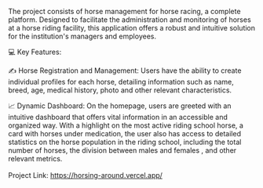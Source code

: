 



The project consists of horse management for horse racing, a complete platform. Designed to facilitate the administration and monitoring of horses at a horse riding facility, this application offers a robust and intuitive solution for the institution's managers and employees.

💻 Key Features:

✍ Horse Registration and Management:
Users have the ability to create individual profiles for each horse, detailing information such as name, breed, age, medical history, photo and other relevant characteristics.

📈 Dynamic Dashboard:
On the homepage, users are greeted with an intuitive dashboard that offers vital information in an accessible and organized way. With a highlight on the most active riding school horse, a card with horses under medication, the user also has access to detailed statistics on the horse population in the riding school, including the total number of horses, the division between males and females , and other relevant metrics.
</br>
</br>
Project Link: https://horsing-around.vercel.app/
